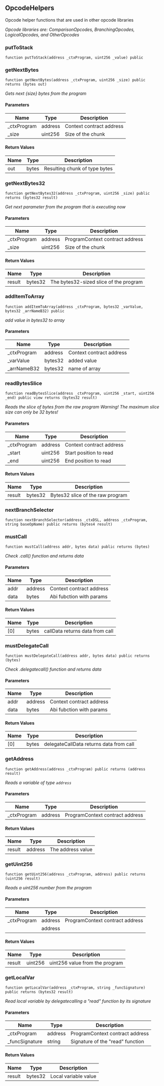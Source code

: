 ## OpcodeHelpers

Opcode helper functions that are used in other opcode libraries

_Opcode libraries are: ComparisonOpcodes, BranchingOpcodes, LogicalOpcodes, and OtherOpcodes_

### putToStack

```solidity
function putToStack(address _ctxProgram, uint256 _value) public
```

### getNextBytes

```solidity
function getNextBytes(address _ctxProgram, uint256 _size) public returns (bytes out)
```

_Gets next {size} bytes from the program_

#### Parameters

| Name | Type | Description |
| ---- | ---- | ----------- |
| _ctxProgram | address | Context contract address |
| _size | uint256 | Size of the chunk |

#### Return Values

| Name | Type | Description |
| ---- | ---- | ----------- |
| out | bytes | Resulting chunk of type bytes |

### getNextBytes32

```solidity
function getNextBytes32(address _ctxProgram, uint256 _size) public returns (bytes32 result)
```

_Get next parameter from the program that is executing now_

#### Parameters

| Name | Type | Description |
| ---- | ---- | ----------- |
| _ctxProgram | address | ProgramContext contract address |
| _size | uint256 | Size of the chunk |

#### Return Values

| Name | Type | Description |
| ---- | ---- | ----------- |
| result | bytes32 | The bytes32-sized slice of the program |

### addItemToArray

```solidity
function addItemToArray(address _ctxProgram, bytes32 _varValue, bytes32 _arrNameB32) public
```

_add value in bytes32 to array_

#### Parameters

| Name | Type | Description |
| ---- | ---- | ----------- |
| _ctxProgram | address | Context contract address |
| _varValue | bytes32 | added value |
| _arrNameB32 | bytes32 | name of array |

### readBytesSlice

```solidity
function readBytesSlice(address _ctxProgram, uint256 _start, uint256 _end) public view returns (bytes32 result)
```

_Reads the slice of bytes from the raw program
Warning! The maximum slice size can only be 32 bytes!_

#### Parameters

| Name | Type | Description |
| ---- | ---- | ----------- |
| _ctxProgram | address | Context contract address |
| _start | uint256 | Start position to read |
| _end | uint256 | End position to read |

#### Return Values

| Name | Type | Description |
| ---- | ---- | ----------- |
| result | bytes32 | Bytes32 slice of the raw program |

### nextBranchSelector

```solidity
function nextBranchSelector(address _ctxDSL, address _ctxProgram, string baseOpName) public returns (bytes4 result)
```

### mustCall

```solidity
function mustCall(address addr, bytes data) public returns (bytes)
```

_Check .call() function and returns data_

#### Parameters

| Name | Type | Description |
| ---- | ---- | ----------- |
| addr | address | Context contract address |
| data | bytes | Abi fubction with params |

#### Return Values

| Name | Type | Description |
| ---- | ---- | ----------- |
| [0] | bytes | callData returns data from call |

### mustDelegateCall

```solidity
function mustDelegateCall(address addr, bytes data) public returns (bytes)
```

_Check .delegatecall() function and returns data_

#### Parameters

| Name | Type | Description |
| ---- | ---- | ----------- |
| addr | address | Context contract address |
| data | bytes | Abi fubction with params |

#### Return Values

| Name | Type | Description |
| ---- | ---- | ----------- |
| [0] | bytes | delegateCallData returns data from call |

### getAddress

```solidity
function getAddress(address _ctxProgram) public returns (address result)
```

_Reads a variable of type `address`_

#### Parameters

| Name | Type | Description |
| ---- | ---- | ----------- |
| _ctxProgram | address | ProgramContext contract address |

#### Return Values

| Name | Type | Description |
| ---- | ---- | ----------- |
| result | address | The address value |

### getUint256

```solidity
function getUint256(address _ctxProgram, address) public returns (uint256 result)
```

_Reads a uint256 number from the program_

#### Parameters

| Name | Type | Description |
| ---- | ---- | ----------- |
| _ctxProgram | address | ProgramContext contract address |
|  | address |  |

#### Return Values

| Name | Type | Description |
| ---- | ---- | ----------- |
| result | uint256 | uint256 value from the program |

### getLocalVar

```solidity
function getLocalVar(address _ctxProgram, string _funcSignature) public returns (bytes32 result)
```

_Read local variable by delegatecalling a "read" function by its signature_

#### Parameters

| Name | Type | Description |
| ---- | ---- | ----------- |
| _ctxProgram | address | ProgramContext contract address |
| _funcSignature | string | Signature of the "read" function |

#### Return Values

| Name | Type | Description |
| ---- | ---- | ----------- |
| result | bytes32 | Local variable value |

